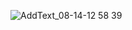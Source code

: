 ![AddText_08-14-12 58 39](https://user-images.githubusercontent.com/64832927/185001975-17b760df-024e-4250-a666-0091599b3265.jpg)
